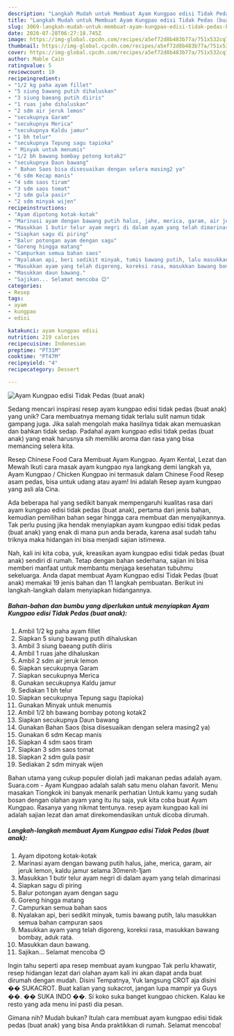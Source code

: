 ```yaml
---
description: "Langkah Mudah untuk Membuat Ayam Kungpao edisi Tidak Pedas (buat anak), Bikin Ngiler"
title: "Langkah Mudah untuk Membuat Ayam Kungpao edisi Tidak Pedas (buat anak), Bikin Ngiler"
slug: 3069-langkah-mudah-untuk-membuat-ayam-kungpao-edisi-tidak-pedas-buat-anak-bikin-ngiler
date: 2020-07-28T06:27:18.745Z
image: https://img-global.cpcdn.com/recipes/a5ef72d8b483b77a/751x532cq70/ayam-kungpao-edisi-tidak-pedas-buat-anak-foto-resep-utama.jpg
thumbnail: https://img-global.cpcdn.com/recipes/a5ef72d8b483b77a/751x532cq70/ayam-kungpao-edisi-tidak-pedas-buat-anak-foto-resep-utama.jpg
cover: https://img-global.cpcdn.com/recipes/a5ef72d8b483b77a/751x532cq70/ayam-kungpao-edisi-tidak-pedas-buat-anak-foto-resep-utama.jpg
author: Mable Cain
ratingvalue: 5
reviewcount: 10
recipeingredient:
- "1/2 kg paha ayam fillet"
- "5 siung bawang putih dihaluskan"
- "3 siung baeang putih diiris"
- "1 ruas jahe dihaluskan"
- "2 sdm air jeruk lemon"
- "secukupnya Garam"
- "secukupnya Merica"
- "secukupnya Kaldu jamur"
- "1 bh telur"
- "secukupnya Tepung sagu tapioka"
- " Minyak untuk menumis"
- "1/2 bh bawang bombay potong kotak2"
- "secukupnya Daun bawang"
- " Bahan Saos bisa disesuaikan dengan selera masing2 ya"
- "6 sdm Kecap manis"
- "4 sdm saos tiram"
- "3 sdm saos tomat"
- "2 sdm gula pasir"
- "2 sdm minyak wijen"
recipeinstructions:
- "Ayam dipotong kotak-kotak"
- "Marinasi ayam dengan bawang putih halus, jahe, merica, garam, air jeruk lemon, kaldu jamur selama 30menit-1jam"
- "Masukkan 1 butir telur ayam negri di dalam ayam yang telah dimarinasi"
- "Siapkan sagu di piring"
- "Balur potongan ayam dengan sagu"
- "Goreng hingga matang"
- "Campurkan semua bahan saos"
- "Nyalakan api, beri sedikit minyak, tumis bawang putih, lalu masukkan semua bahan campuran saos"
- "Masukkan ayam yang telah digoreng, koreksi rasa, masukkan bawang bombay, aduk rata."
- "Masukkan daun bawang."
- "Sajikan... Selamat mencoba 😊"
categories:
- Resep
tags:
- ayam
- kungpao
- edisi

katakunci: ayam kungpao edisi 
nutrition: 219 calories
recipecuisine: Indonesian
preptime: "PT31M"
cooktime: "PT47M"
recipeyield: "4"
recipecategory: Dessert

---
```



![Ayam Kungpao edisi Tidak Pedas (buat anak)](https://img-global.cpcdn.com/recipes/a5ef72d8b483b77a/751x532cq70/ayam-kungpao-edisi-tidak-pedas-buat-anak-foto-resep-utama.jpg)

Sedang mencari inspirasi resep ayam kungpao edisi tidak pedas (buat anak) yang unik? Cara membuatnya memang tidak terlalu sulit namun tidak gampang juga. Jika salah mengolah maka hasilnya tidak akan memuaskan dan bahkan tidak sedap. Padahal ayam kungpao edisi tidak pedas (buat anak) yang enak harusnya sih memiliki aroma dan rasa yang bisa memancing selera kita.

Resep Chinese Food Cara Membuat Ayam Kungpao. Ayam Kental, Lezat dan Mewah Ikuti cara masak ayam kungpao nya langkang demi langkah ya, Ayam Kungpao / Chicken Kungpao ini termasuk dalam Chinese Food Resep asam pedas, bisa untuk udang atau ayam! Ini adalah Resep ayam kungpao yang asli ala Cina.

Ada beberapa hal yang sedikit banyak mempengaruhi kualitas rasa dari ayam kungpao edisi tidak pedas (buat anak), pertama dari jenis bahan, kemudian pemilihan bahan segar hingga cara membuat dan menyajikannya. Tak perlu pusing jika hendak menyiapkan ayam kungpao edisi tidak pedas (buat anak) yang enak di mana pun anda berada, karena asal sudah tahu triknya maka hidangan ini bisa menjadi sajian istimewa.


Nah, kali ini kita coba, yuk, kreasikan ayam kungpao edisi tidak pedas (buat anak) sendiri di rumah. Tetap dengan bahan sederhana, sajian ini bisa memberi manfaat untuk membantu menjaga kesehatan tubuhmu sekeluarga. Anda dapat membuat Ayam Kungpao edisi Tidak Pedas (buat anak) memakai 19 jenis bahan dan 11 langkah pembuatan. Berikut ini langkah-langkah dalam menyiapkan hidangannya.

<!--inarticleads1-->

##### Bahan-bahan dan bumbu yang diperlukan untuk menyiapkan Ayam Kungpao edisi Tidak Pedas (buat anak):

1. Ambil 1/2 kg paha ayam fillet
1. Siapkan 5 siung bawang putih dihaluskan
1. Ambil 3 siung baeang putih diiris
1. Ambil 1 ruas jahe dihaluskan
1. Ambil 2 sdm air jeruk lemon
1. Siapkan secukupnya Garam
1. Siapkan secukupnya Merica
1. Gunakan secukupnya Kaldu jamur
1. Sediakan 1 bh telur
1. Siapkan secukupnya Tepung sagu (tapioka)
1. Gunakan  Minyak untuk menumis
1. Ambil 1/2 bh bawang bombay potong kotak2
1. Siapkan secukupnya Daun bawang
1. Gunakan  Bahan Saos (bisa disesuaikan dengan selera masing2 ya)
1. Gunakan 6 sdm Kecap manis
1. Siapkan 4 sdm saos tiram
1. Siapkan 3 sdm saos tomat
1. Siapkan 2 sdm gula pasir
1. Sediakan 2 sdm minyak wijen


Bahan utama yang cukup populer diolah jadi makanan pedas adalah ayam. Suara.com - Ayam Kungpao adalah salah satu menu olahan favorit. Menu masakan Tiongkok ini banyak menarik perhatian Untuk kamu yang sudah bosan dengan olahan ayam yang itu itu saja, yuk kita coba buat Ayam Kungpao. Rasanya yang nikmat tentunya. resep ayam kungpao kali ini adalah sajian lezat dan amat direkomendasikan untuk dicoba dirumah. 

<!--inarticleads2-->

##### Langkah-langkah membuat Ayam Kungpao edisi Tidak Pedas (buat anak):

1. Ayam dipotong kotak-kotak
1. Marinasi ayam dengan bawang putih halus, jahe, merica, garam, air jeruk lemon, kaldu jamur selama 30menit-1jam
1. Masukkan 1 butir telur ayam negri di dalam ayam yang telah dimarinasi
1. Siapkan sagu di piring
1. Balur potongan ayam dengan sagu
1. Goreng hingga matang
1. Campurkan semua bahan saos
1. Nyalakan api, beri sedikit minyak, tumis bawang putih, lalu masukkan semua bahan campuran saos
1. Masukkan ayam yang telah digoreng, koreksi rasa, masukkan bawang bombay, aduk rata.
1. Masukkan daun bawang.
1. Sajikan... Selamat mencoba 😊


Ingin tahu seperti apa resep membuat ayam kungpao Tak perlu khawatir, resep hidangan lezat dari olahan ayam kali ini akan dapat anda buat dirumah dengan mudah. Disini Tempatnya, Yuk langsung CROT aja disini �� SUKACROT. Buat kalian yang sukacrot, jangan lupa mampir ya Guys ��. �� SUKA INDO ��. Si koko suka banget kungpao chicken. Kalau ke resto yang ada menu ini pasti dia pesan. 

Gimana nih? Mudah bukan? Itulah cara membuat ayam kungpao edisi tidak pedas (buat anak) yang bisa Anda praktikkan di rumah. Selamat mencoba!
